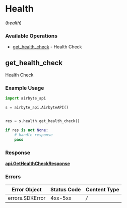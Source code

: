 # Health
(*health*)

### Available Operations

* [get_health_check](#get_health_check) - Health Check

## get_health_check

Health Check

### Example Usage

```python
import airbyte_api

s = airbyte_api.AirbyteAPI()


res = s.health.get_health_check()

if res is not None:
    # handle response
    pass

```


### Response

**[api.GetHealthCheckResponse](../../api/gethealthcheckresponse.md)**
### Errors

| Error Object    | Status Code     | Content Type    |
| --------------- | --------------- | --------------- |
| errors.SDKError | 4xx-5xx         | */*             |
